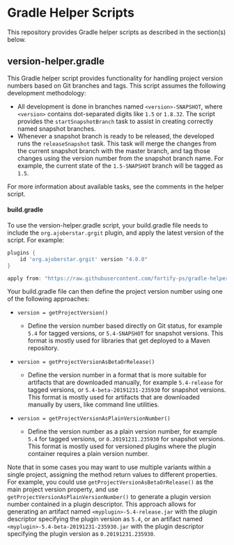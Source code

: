 # Gradle Helper Scripts

This repository provides Gradle helper scripts as described in the
section(s) below.

## version-helper.gradle

This Gradle helper script provides functionality for handling project version
numbers based on Git branches and tags. This script assumes the following
development methodology:

* All development is done in branches named `<version>-SNAPSHOT`, where
  `<version>` contains dot-separated digits like `1.5` or `1.8.32`.
  The script provides the `startSnapshotBranch` task to assist in creating
  correctly named snapshot branches.
* Whenever a snapshot branch is ready to be released, the developed runs the
  `releaseSnapshot` task. This task will merge the changes from the current
  snapshot branch with the master branch, and tag those changes using the version
  number from the snapshot branch name. For example, the current state of the
  `1.5-SNAPSHOT` branch will be tagged as `1.5`.

For more information about available tasks, see the comments in the helper script.

#### build.gradle

To use the version-helper.gradle script, your build.gradle file needs to include the `org.ajoberstar.grgit` plugin, and apply the latest version of the script. 
For example:

```gradle
plugins {
    id 'org.ajoberstar.grgit' version "4.0.0"
}

apply from: "https://raw.githubusercontent.com/fortify-ps/gradle-helpers/master/version-helper.gradle"
```

Your build.gradle file can then define the project version number using one of the following approaches:

* `version = getProjectVersion()`
    * Define the version number based directly on Git status, for example `5.4` for tagged versions, or `5.4-SNAPSHOT` for snapshot versions. This format is mostly used for libraries that get deployed to a Maven repository.
 


* `version = getProjectVersionAsBetaOrRelease()`
    * Define the version number in a format that is more suitable for artifacts that are downloaded manually, for example `5.4-release` for tagged versions, or `5.4-beta-20191231-235930` for snapshot versions. This format is mostly used for artifacts that are downloaded manually by users, like command line utilities.
    
* `version = getProjectVersionAsPlainVersionNumber()`
    * Define the version number as a plain version number, for example `5.4` for tagged versions, or `0.20191231.235930` for snapshot versions. This format is mostly used for versioned plugins where the plugin container requires a plain version number.
    
Note that in some cases you may want to use multiple variants within a single project, assigning the method return values to different properties. For example, you could use `getProjectVersionAsBetaOrRelease()` as the main project version property, and use `getProjectVersionAsPlainVersionNumber()` to generate a plugin version number contained in a plugin descriptor. This approach allows for generating an artifact named `<myplugin>-5.4-release.jar` with the plugin descriptor specifying the plugin version as `5.4`, or an artifact named `<myplugin>-5.4-beta-20191231-235930.jar` with the plugin descriptor specifying the plugin version as `0.20191231.235930`.


